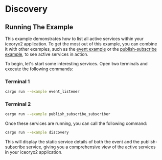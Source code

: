 # Discovery

## Running The Example

This example demonstrates how to list all active services within your iceoryx2
application. To get the most out of this example, you can combine it with other
examples, such as the [event example](../event/) or the
[publish-subscribe example](../publish_subscribe/), to see active services in
action.

To begin, let's start some interesting services. Open two terminals and execute
the following commands:

### Terminal 1

```sh
cargo run --example event_listener
```

### Terminal 2

```sh
cargo run --example publish_subscribe_subscriber
```

Once these services are running, you can call the following command:

```sh
cargo run --example discovery
```

This will display the static service details of both the event and the
publish-subscribe service, giving you a comprehensive view of the active
services in your iceoryx2 application.
